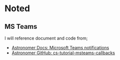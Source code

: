 # Noted

## MS Teams

I will reference document and code from;

- [Astronomer Docs: Microsoft Teams notifications](https://www.astronomer.io/docs/learn/example-ms-teams-callback)
- [Astronomer GitHub: cs-tutorial-msteams-callbacks](https://github.com/astronomer/cs-tutorial-msteams-callbacks)
